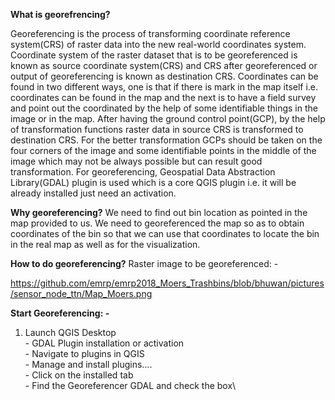 **What is georefrencing?**

Georeferencing is the process of transforming coordinate reference system(CRS) of raster data into the new real-world coordinates system. Coordinate system of the raster dataset that is to be georeferenced is known as source coordinate system(CRS) and CRS after georeferenced or output of georeferencing is known as destination CRS. Coordinates can be found in two different ways, one is that if there is mark in the map itself i.e. coordinates can be found in the map and the next is to have a field survey and point out the coordinated by the help of some identifiable things in the image or in the map. After having the ground control point(GCP), by the help of transformation functions raster data in source CRS is transformed to destination CRS. For the better transformation GCPs should be taken on the four corners of the image and some identifiable points in the middle of the image which may not be always possible but can result good transformation. For georeferencing, Geospatial Data Abstraction Library(GDAL) plugin is used which is a core QGIS plugin i.e. it will be already installed just need an activation.


**Why georeferencing?**
We need to find out bin location as pointed in the map provided to us. We need to georeferenced the map so as to obtain coordinates of the bin so that we can use that coordinates to locate the bin in the real map as well as for the visualization.

**How to do georeferencing?**
Raster image to be georeferenced: -

https://github.com/emrp/emrp2018_Moers_Trashbins/blob/bhuwan/pictures/sensor_node_ttn/Map_Moers.png

**Start Georeferencing: -**

 1. Launch QGIS Desktop\
		 - GDAL Plugin installation or activation\
			 - Navigate to plugins in QGIS\
			 - Manage and install plugins….\
			 - Click on the installed tab\
			 - Find the Georeferencer GDAL and check the box\



